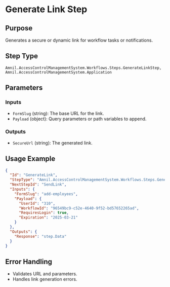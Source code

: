 # Generate Link Step

## Purpose
Generates a secure or dynamic link for workflow tasks or notifications.

## Step Type
```
Amnil.AccessControlManagementSystem.Workflows.Steps.GenerateLinkStep, Amnil.AccessControlManagementSystem.Application
```

## Parameters

### Inputs
- `FormSlug` (string): The base URL for the link.
- `Payload` (object): Query parameters or path variables to append.

### Outputs
- `SecureUrl` (string): The generated link.

## Usage Example
```json
{
  "Id": "GenerateLink",
  "StepType": "Amnil.AccessControlManagementSystem.Workflows.Steps.GenerateLinkStep, Amnil.AccessControlManagementSystem.Application",
  "NextStepId": "SendLink",
  "Inputs": {
    "FormSlug": "add-employees",
    "Payload": {
      "UserId": "310",
      "WorkflowId": "96549bc9-c52e-4640-9f52-bd57652265ad",
      "RequiresLogin": true,
      "Expiration": "2025-03-21"
    }
  },
  "Outputs": {
    "Response": "step.Data"
  }
}
```

## Error Handling
- Validates URL and parameters.
- Handles link generation errors.